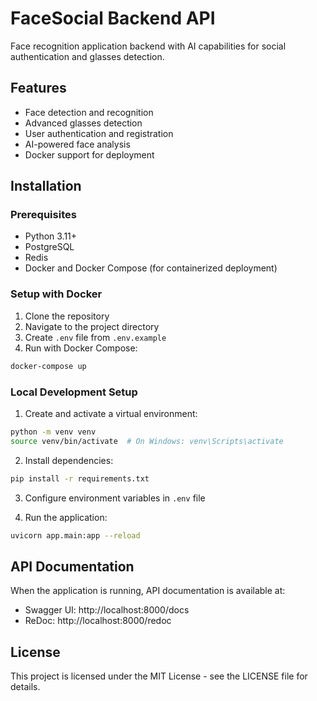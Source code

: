 # FaceSocial Backend API

Face recognition application backend with AI capabilities for social authentication and glasses detection.

## Features

- Face detection and recognition
- Advanced glasses detection
- User authentication and registration
- AI-powered face analysis
- Docker support for deployment

## Installation

### Prerequisites

- Python 3.11+
- PostgreSQL
- Redis
- Docker and Docker Compose (for containerized deployment)

### Setup with Docker

1. Clone the repository
2. Navigate to the project directory
3. Create `.env` file from `.env.example`
4. Run with Docker Compose:

```bash
docker-compose up
```

### Local Development Setup

1. Create and activate a virtual environment:

```bash
python -m venv venv
source venv/bin/activate  # On Windows: venv\Scripts\activate
```

2. Install dependencies:

```bash
pip install -r requirements.txt
```

3. Configure environment variables in `.env` file

4. Run the application:

```bash
uvicorn app.main:app --reload
```

## API Documentation

When the application is running, API documentation is available at:
- Swagger UI: http://localhost:8000/docs
- ReDoc: http://localhost:8000/redoc

## License

This project is licensed under the MIT License - see the LICENSE file for details.
